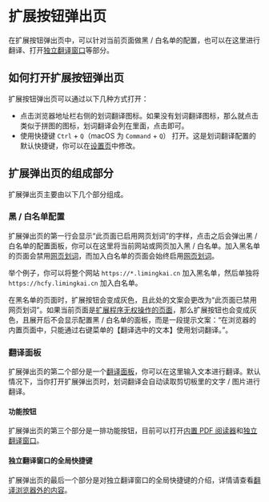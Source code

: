 # 扩展按钮弹出页

在扩展按钮弹出页中，可以针对当前页面做黑 / 白名单的配置，也可以在这里进行翻译、打开[独立翻译窗口](standalone.md)等部分。

## 如何打开扩展按钮弹出页

扩展按钮弹出页可以通过以下几种方式打开：

- 点击浏览器地址栏右侧的划词翻译图标。如果没有划词翻译图标，那么就点击类似于拼图的图标，划词翻译会列在里面，点击即可。
- 使用快捷键 `Ctrl` + `Q`（macOS 为 `Command` + `Q`） 打开。这是划词翻译配置的默认快捷键，你可以在[设置页](options.md)中修改。

## 扩展弹出页的组成部分

扩展弹出页主要由以下几个部分组成。

### 黑 / 白名单配置

扩展弹出页的第一行会显示“此页面已启用网页划词”的字样，点击之后会弹出黑 / 白名单的配置面板，你可以在这里将当前网站或网页加入黑 / 白名单。加入黑名单的页面会禁用[网页划词](cross.mdx)，而加入白名单的页面会始终启用[网页划词](cross.mdx)。

举个例子，你可以将整个网站 `https://*.limingkai.cn` 加入黑名单，然后单独将 `https://hcfy.limingkai.cn` 加入白名单。

在黑名单的页面时，扩展按钮会变成灰色，且此处的文案会更改为“此页面已禁用网页划词”。如果当前页面是[扩展程序无权操作的页面](../faq.mdx#why-can-not-use-in-store)，那么扩展按钮也会变成灰色，且展开后不会显示配置黑 / 白名单的面板，而是一段提示文案：“在浏览器的内置页面中，只能通过右键菜单的【翻译选中的文本】使用划词翻译。”。

### 翻译面板

扩展弹出页的第二个部分是一个[翻译面板](panel.md)，你可以在这里输入文本进行翻译。默认情况下，当你打开扩展弹出页时，划词翻译会自动读取剪切板里的文字 / 图片进行翻译。

#### 功能按钮

扩展弹出页的第三个部分是一排功能按钮，目前可以打开[内置 PDF 阅读器](pdf.md)和[独立翻译窗口](standalone.md)。

#### 独立翻译窗口的全局快捷键

扩展弹出页的最后一个部分是对独立翻译窗口的全局快捷键的介绍，详情请查看[翻译浏览器外的内容](extra.md)。
